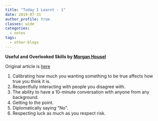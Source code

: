 ```yaml
---
title: "Today I Learnt - 1"
date: 2019-07-31
author_profile: true
classes: wide
categories:
  - notes
tags:
  - other-blogs
---
```


__Useful and Overlooked Skills by [Morgan Housel][Morgan]__

Original article is [here][article]

1. Calibrating how much you wanting something to be true affects how
   true you think it is.
2. Respectfully interacting with people you disagree with.
3. The ability to have a 10-minute conversation with anyone from any
   background.
4. Getting to the point.
5. Diplomatically saying "No".
6. Respecting luck as much as you respect risk.


[Morgan]: https://twitter.com/morganhousel
[article]: https://www.collaborativefund.com/blog/useful-and-overlooked-skills/
